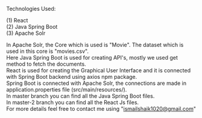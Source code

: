 Technologies Used:<br>

(1) React<br>
(2) Java Spring Boot<br>
(3) Apache Solr<br>

In Apache Solr, the Core which is used is "Movie". The dataset which is used in this core is "movies.csv".<br>
Here Java Spring Boot is used for creating API's, mostly we used get method to fetch the documents.<br>
React is used for creating the Graphical User Interface and it is connected with Spring Boot backend using axios npm package.<br>
Spring Boot is connected with Apache Solr, the connections are made in application.properties file (src/main/resources/).<br>
In master branch you can find all the Java Spring Boot files.<br>
In master-2 branch you can find all the React Js files.<br>
For more details feel free to contact me using "ismailshaik1020@gmail.com"
